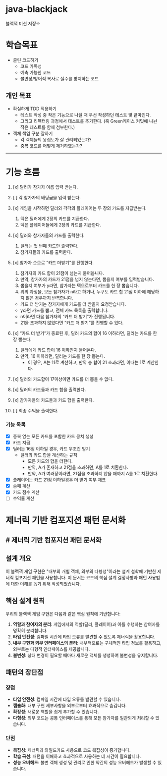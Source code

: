 # java-blackjack

블랙잭 미션 저장소

# 학습목표

- 클린 코드하기
    - 코드 가독성
    - 예측 가능한 코드
    - 불변성/방어적 복사로 실수를 방지하는 코드

## 개인 목표

- 확실하게 TDD 적용하기
    - 테스트 작성 중 작은 기능으로 나뉠 때 우선 작성하던 테스트 및 끝마친다.
    - 그리고 리펙터링 과정에서 테스트를 추가한다.
      (혹 Green케이스 커밋에 나뉜 작은 테스트를 함께 첨부한다.)
- 객체 책임 구분 잘하기
    - 각 객체들의 응집도가 잘 관리되었는가?
    - 중복 코드를 어떻게 제거하였는가?

---

# 기능 흐름

1. [x] 딜러가 참가자 이름 입력 받는다.
2. [ ] 각 참가자의 배팅금을 입력 받는다.
3. [x] 게임을 시작하면 딜러와 각각의 플레이어는 두 장의 카드를 지급받는다.
    1. 덱은 딜러에게 2장의 카드를 지급한다.
    2. 덱은 플레이어들에게 2장의 카드를 지급한다.
4. [x] 딜러와 참가자들의 카드를 출력한다.
    1. 딜러는 첫 번째 카드만 출력한다.
    2. 참가자들의 카드를 출력한다.
5. [x] 참가자 순으로 “카드 더받기”를 진행한다.
    1. 참가자의 카드 합이 21점이 넘는지 물어봅니다.
    2. 만약, 참가자의 카드가 21점을 넘지 않는다면, 뽑을지 여부를 입력받습니다.
    3. 뽑을지 여부가 y라면, 참가자는 덱으로부터 카드를 한 장 뽑습니다.
    4. 위의 과정을, 모든 참가자가 n라고 하거나, 누구도 카드 합 21점 이하에 해당하지 않은 경우까지 반복합니다.

    - 카드 더 받기는 참가자에게 카드를 더 받을지 요청받습니다.
    - y라면 카드를 뽑고, 전체 카드 목록을 출력합니다.
    - n이라면 다음 참가자의 “카드 더 받기”가 진행됩니다.
    - 21을 초과하지 않았다면 “카드 더 받기”를 진행할 수 있다.
6. [x] “카드 더 받기”가 종료된 후, 딜러 카드의 합이 16 이하라면, 딜러는 카드를 한 장 뽑는다.
    1. 딜러에게 카드 합이 16 이하인지 물어본다.
    2. 만약, 16 이하라면, 딜러는 카드를 한 장 뽑는다.
        - 이 경우, A는 11로 계산하고, 만약 총 합이 21 초과라면, 이때는 1로 계산한다.
7. [x] 딜러의 카드합이 17이상이면 카드를 더 뽑을 수 없다.
8. [x] 딜러의 카드들과 카드 합을 출력한다.
9. [x] 참가자들의 카드들과 카드 합을 출력한다.
10. [ ] 최종 수익을 출력한다.

### 기능 목록

- [x] 중복 없는 모든 카드를 포함한 카드 뭉치 생성
- [x] 카드 지급
- [x] 딜러는 16점 이하일 경우, 카드 무조건 받기
    - 딜러의 카드 합을 계산하는 규칙
        - 모든 카드의 합을 더한다.
        - 만약, A가 존재하고 21점을 초과하면, A를 1로 치환한다.
        - 만약, A가 여러장이라면, 21점을 초과하지 않을 때까지 A를 1로 치환한다.
- [x] 플레이어는 카드 21점 이하일경우 더 받기 여부 체크
- [x] 승패 계산
- [x] 카드 점수 계산
- [ ] 수익률 계산

# 제너릭 기반 컴포지션 패턴 문서화

## # 제너릭 기반 컴포지션 패턴 문서화

## 설계 개요

이 블랙잭 게임 구현은 "내부의 개별 객체, 외부의 다형성"이라는 설계 철학에 기반한 제너릭 컴포지션 패턴을 사용합니다.
이 문서는 코드의 핵심 설계 결정사항과 패턴 사용법에 대한 이해를 돕기 위해 작성되었습니다.

## 핵심 설계 원칙

우리의 블랙잭 게임 구현은 다음과 같은 핵심 원칙에 기반합니다:

1. **역할과 참여자의 분리**: 게임에서의 역할(딜러, 플레이어)과 이를 수행하는 참여자를 명확히 분리합니다.
2. **타입 안전성**: 컴파일 시간에 타입 오류를 발견할 수 있도록 제너릭을 활용합니다.
3. **내부 구현과 외부 인터페이스의 분리**: 내부적으로는 구체적인 타입 정보를 활용하고, 외부로는 다형적 인터페이스를 제공합니다.
4. **불변성**: 상태 변경이 필요할 때마다 새로운 객체를 생성하여 불변성을 유지합니다.

## 패턴의 장단점

### 장점

- **타입 안전성**: 컴파일 시간에 타입 오류를 발견할 수 있습니다.
- **캡슐화**: 내부 구현 세부사항을 외부로부터 효과적으로 숨깁니다.
- **확장성**: 새로운 역할을 쉽게 추가할 수 있습니다.
- **다형성**: 외부 코드는 공통 인터페이스를 통해 모든 참가자를 일관되게 처리할 수 있습니다.

### 단점

- **복잡성**: 제너릭과 와일드카드 사용으로 코드 복잡성이 증가합니다.
- **학습 곡선**: 패턴을 이해하고 효과적으로 사용하는 데 시간이 필요합니다.
- **성능 오버헤드**: 불변 객체 생성 및 관리로 인한 약간의 성능 오버헤드가 발생할 수 있습니다.
